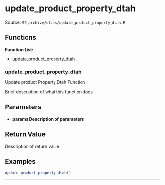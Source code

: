 # update_product_property_dtah

Source: `99_archive/utils/update_product_property_dtah.R`

## Functions

**Function List:**
- [update_product_property_dtah](#update-product-property-dtah)

### update_product_property_dtah

Update product Property Dtah Function

Brief description of what this function does


## Parameters

- **params Description of parameters**

## Return Value

Description of return value


## Examples

```r
update_product_property_dtah()
```

---

